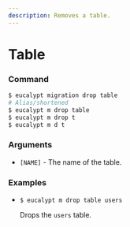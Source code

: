 ```yaml
---
description: Removes a table.
---
```


# Table

### Command

```ruby
$ eucalypt migration drop table
# Alias/shortened
$ eucalypt m drop table
$ eucalypt m drop t
$ eucalypt m d t
```

### Arguments

* `[NAME]` - The name of the table.

### Examples

* `$ eucalypt m drop table users`

  Drops the `users` table.

